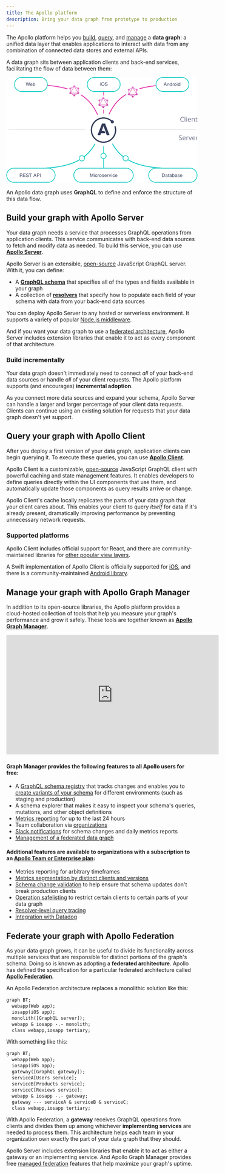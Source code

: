 ```yaml
---
title: The Apollo platform
description: Bring your data graph from prototype to production
---
```


The Apollo platform helps you [build](#build-your-graph-with-apollo-server), [query](#query-your-graph-with-apollo-client), and [manage](#manage-your-graph-with-apollo-graph-manager) a **data graph**: a unified data layer that enables applications to interact with data from any combination of connected data stores and external APIs.

A data graph sits between application clients and back-end services, facilitating the flow of data between them:

![diagram](../images/index-diagram.svg)

An Apollo data graph uses **GraphQL** to define and enforce the structure of this data flow.


## Build your graph with Apollo Server

Your data graph needs a service that processes GraphQL operations from application clients. This service communicates with back-end data sources to fetch and modify data as needed. To build this service, you can use [**Apollo Server**](https://www.apollographql.com/docs/apollo-server/).

Apollo Server is an extensible, [open-source](https://github.com/apollographql/apollo-server) JavaScript GraphQL server. With it, you can define:

* A [**GraphQL schema**](https://www.apollographql.com/docs/apollo-server/schema/schema/) that specifies all of the types and fields available in your graph
* A collection of [**resolvers**](https://www.apollographql.com/docs/apollo-server/data/resolvers/) that specify how to populate each field of your schema with data from your back-end data sources

You can deploy Apollo Server to any hosted or serverless environment. It supports a variety of popular [Node.js middleware](https://www.apollographql.com/docs/apollo-server/integrations/middleware/).

And if you want your data graph to use a [federated architecture](#federate-your-graph-with-apollo-federation), Apollo Server includes extension libraries that enable it to act as every component of that architecture.

### Build incrementally

Your data graph doesn't immediately need to connect _all_ of your back-end data sources or handle _all_ of your client requests. The Apollo platform supports (and encourages) **incremental adoption**.

As you connect more data sources and expand your schema, Apollo Server can handle a larger and larger percentage of your client data requests. Clients can continue using an existing solution for requests that your data graph doesn't yet support.

## Query your graph with Apollo Client

After you deploy a first version of your data graph, application clients can begin querying it. To execute these queries, you can use [**Apollo Client**](https://www.apollographql.com/docs/react/).

Apollo Client is a customizable, [open-source](https://github.com/apollographql/apollo-client) JavaScript GraphQL client with powerful caching and state management features. It enables developers to define queries directly within the UI components that use them, and automatically update those components as query results arrive or change.

Apollo Client's cache locally replicates the parts of your data graph that your client cares about. This enables your client to query _itself_ for data if it's already present, dramatically improving performance by preventing unnecessary network requests.

### Supported platforms

Apollo Client includes official support for React, and there are community-maintained libraries for [other popular view layers](https://www.apollographql.com/docs/react/integrations/integrations/).

A Swift implementation of Apollo Client is officially supported for [iOS](https://www.apollographql.com/docs/ios/), and there is a community-maintained [Android library](https://www.apollographql.com/docs/android/).

## Manage your graph with Apollo Graph Manager

In addition to its open-source libraries, the Apollo platform provides a cloud-hosted collection of tools that help you measure your graph's performance and grow it safely. These tools are together known as [**Apollo Graph Manager**](https://www.apollographql.com/docs/graph-manager/).

<iframe width="560" height="315" src="https://www.youtube.com/embed/yZ3_Yvlmy78" frameborder="0" allow="accelerometer; autoplay; encrypted-media; gyroscope; picture-in-picture" allowfullscreen></iframe>

#### Graph Manager provides the following features to all Apollo users for free:

* A [GraphQL schema registry](https://www.apollographql.com/docs/graph-manager/schema-registry/) that tracks changes
and enables you to [create variants of your schema](https://www.apollographql.com/docs/graph-manager/schema-registry/#managing-environments-with-variants) for different environments
(such as staging and production)
* A schema explorer that makes it easy to inspect your schema's queries,
mutations, and other object definitions
* [Metrics reporting](https://www.apollographql.com/docs/graph-manager/setup-analytics/) for up to the last 24 hours
* Team collaboration via [organizations](https://www.apollographql.com/docs/graph-manager/accounts-organizations/)
* [Slack notifications](https://www.apollographql.com/docs/graph-manager/slack-integration/) for schema changes and daily metrics reports
* [Management of a federated data graph](https://www.apollographql.com/docs/graph-manager/managed-federation/overview/)

#### Additional features are available to organizations with a subscription to an [Apollo Team or Enterprise plan](https://www.apollographql.com/pricing/):

* Metrics reporting for arbitrary timeframes
* [Metrics segmentation by distinct clients and versions](https://www.apollographql.com/docs/graph-manager/client-awareness/)
* [Schema change validation](https://www.apollographql.com/docs/graph-manager/schema-validation/) to help ensure that schema updates don't break production clients
* [Operation safelisting](https://www.apollographql.com/docs/graph-manager/operation-registry/) to restrict certain clients to certain parts of your data graph
* [Resolver-level query tracing](https://www.apollographql.com/docs/graph-manager/performance/)
* [Integration with Datadog](https://www.apollographql.com/docs/graph-manager/datadog-integration/)

## Federate your graph with Apollo Federation

As your data graph grows, it can be useful to divide its functionality across multiple services that are responsible for distinct portions of the graph's schema. Doing so is known as adopting a **federated architecture**. Apollo has defined the specification for a particular federated architecture called [**Apollo Federation**](https://www.apollographql.com/docs/apollo-server/federation/introduction/).

An Apollo Federation architecture replaces a monolithic solution like this:

```mermaid
graph BT;
  webapp(Web app);
  iosapp(iOS app);
  monolith([GraphQL server]);
  webapp & iosapp -.- monolith;
  class webapp,iosapp tertiary;
```

With something like this:

```mermaid
graph BT;
  webapp(Web app);
  iosapp(iOS app);
  gateway([GraphQL gateway]);
  serviceA[Users service];
  serviceB[Products service];
  serviceC[Reviews service];
  webapp & iosapp -.- gateway;
  gateway --- serviceA & serviceB & serviceC;
  class webapp,iosapp tertiary;
```

With Apollo Federation, a **gateway** receives GraphQL operations from clients and divides them up among whichever **implementing services** are needed to process them. This architecture helps each team in your organization own exactly the part of your data graph that they should.

Apollo Server includes extension libraries that enable it to act as either a gateway or an implementing service. And Apollo Graph Manager provides free [managed federation](https://www.apollographql.com/docs/graph-manager/managed-federation/overview/) features that help maximize your graph's uptime.
